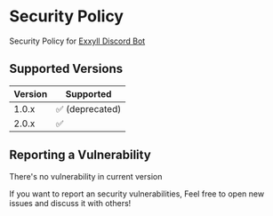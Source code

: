 # Security Policy

Security Policy for [Exxyll Discord Bot](https://top.gg/bot/848232775798226996)

## Supported Versions

| Version | Supported                       |
| ------- | ------------------------------- |
| 1.0.x   | :white_check_mark: (deprecated) |
| 2.0.x   | :white_check_mark:              |

## Reporting a Vulnerability

There's no vulnerability in current version

If you want to report an security vulnerabilities, Feel free to open new issues and discuss it with others!

